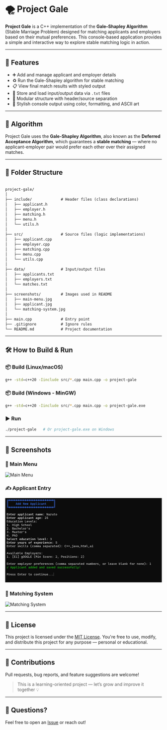 # 🌪️ Project Gale

**Project Gale** is a C++ implementation of the **Gale–Shapley Algorithm** (Stable Marriage Problem) designed for matching applicants and employers based on their mutual preferences. This console-based application provides a simple and interactive way to explore stable matching logic in action.

---

## 🚀 Features

- ➕ Add and manage applicant and employer details
- ♻️ Run the Gale-Shapley algorithm for stable matching
- 📋 View final match results with styled output
- 💾 Store and load input/output data via `.txt` files
- 🧩 Modular structure with header/source separation
- 🎨 Stylish console output using color, formatting, and ASCII art

---

## 🧠 Algorithm

Project Gale uses the **Gale-Shapley Algorithm**, also known as the **Deferred Acceptance Algorithm**, which guarantees a **stable matching** — where no applicant-employer pair would prefer each other over their assigned matches.

---

## 📂 Folder Structure

```

project-gale/
│
├── include/             # Header files (class declarations)
│   ├── applicant.h
│   ├── employer.h
│   ├── matching.h
│   ├── menu.h
│   └── utils.h
│
├── src/                 # Source files (logic implementations)
│   ├── applicant.cpp
│   ├── employer.cpp
│   ├── matching.cpp
│   ├── menu.cpp
│   └── utils.cpp
│
├── data/                # Input/output files
│   ├── applicants.txt
│   ├── employers.txt
│   └── matches.txt
│
├── screenshots/         # Images used in README
│   ├── main-menu.jpg
│   ├── applicant.jpg
│   └── matching-system.jpg
│
├── main.cpp             # Entry point
├── .gitignore           # Ignore rules
└── README.md            # Project documentation

````

---

## 🛠️ How to Build & Run

### 📦 Build (Linux/macOS)
```bash
g++ -std=c++20 -Iinclude src/*.cpp main.cpp -o project-gale
````

### 📦 Build (Windows - MinGW)

```bash
g++ -std=c++20 -Iinclude src/*.cpp main.cpp -o project-gale.exe
```

### ▶️ Run

```bash
./project-gale   # Or project-gale.exe on Windows
```

---

## 📸 Screenshots

### 🧭 Main Menu

![Main Menu](screenshots/main_menu.jpg)

### ✍️ Applicant Entry

![Applicant Entry](screenshots/applicant.jpg)

### 🔁 Matching System

![Matching System](screenshots/matching_system.jpg)

---

## 📜 License

This project is licensed under the [MIT License](LICENSE).
You're free to use, modify, and distribute this project for any purpose — personal or educational.

---

## 🤝 Contributions

Pull requests, bug reports, and feature suggestions are welcome!

> This is a learning-oriented project — let’s grow and improve it together 💡

---

## 💬 Questions?

Feel free to open an [Issue](https://github.com/gauravslnk/project-gale/issues) or reach out!

